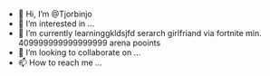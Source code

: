 - 👋 Hi, I’m @Tjorbinjo
- 👀 I’m interested in ...
- 🌱 I’m currently learninggkldsjfd serarch girlfriand via fortnite min. 409999999999999999 arena pooints
- 💞️ I’m looking to collaborate on ...
- 📫 How to reach me ...

<!---
Tjorbinjo/Tjorbinjo is a ✨ special ✨ repository because its `README.md` (this file) appears on your GitHub profile.
You can click the Preview link to take a look at your changes.
--->

